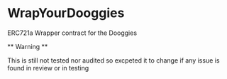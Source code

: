 # WrapYourDooggies
ERC721a Wrapper contract for the Dooggies


** Warning **


This is still not tested nor audited so excpeted it to change if any issue is found in review or in testing
